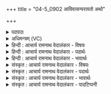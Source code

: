 +++
title = "04-5_0902 आविवासन्परावतो अथो"

+++
<details><summary>पदपाठः</summary>

आ꣣वि꣡वा꣢सन्। आ꣢। वि꣡वा꣢꣯सन्। प꣣राव꣡तः꣢। अ꣡थ꣢꣯। उ꣣। अर्वाव꣡तः꣢। सु꣣तः꣢। इ꣡न्द्रा꣢꣯य। सि꣣च्यते। म꣡धु꣢꣯। ९०२।
</details>

<details><summary>अधिमन्त्रम् (VC)</summary>

- पवमानः सोमः
- बृहन्मतिराङ्गिरसः
- गायत्री
- षड्जः
</details>

<details><summary>हिन्दी : आचार्य रामनाथ वेदालंकार - विषयः</summary>

अगले मन्त्र में पुनः उसी विषय का वर्णन है।
</details>

<details><summary>हिन्दी : आचार्य रामनाथ वेदालंकार - पदार्थः</summary>

पदार्थान्वयभाषाः -  पवमान सोम अर्थात् चित्तशोधक परमेश्वर(सुतः)हृदय में प्रकट होकर(परावतः)पराविद्या के ज्ञानी(अथ उ)और(अर्वावतः)अपरा विद्या के ज्ञानी उपासकों को(आ विवासन्)सम्मानित करता है। उस परमेश्वर से झरा हुआ(मधु)मधुर आनन्दरस(इन्द्राय)जीवात्मा के लिए(सिच्यते)सींचा जाता है ॥५॥
</details>

<details><summary>हिन्दी : आचार्य रामनाथ वेदालंकार - भावार्थः</summary>

भावार्थभाषाः -  जो अपने आपको मधुर ब्रह्मानन्द-रस से स्नान कराते हैं,वे निर्मल अन्तःकरणवाले उपासक सर्वथा क्लेशों से छूटकर परमगति मोक्ष को प्राप्त करते हैं ॥५॥
</details>

<details><summary>संस्कृत : आचार्य रामनाथ वेदालंकार - विषयः</summary>

अथ पुनः स एव विषयो वर्ण्यते।
</details>

<details><summary>संस्कृत : आचार्य रामनाथ वेदालंकार - पदार्थः</summary>

पदार्थान्वयभाषाः -  पवमानः चित्तशोधकः सोमः परमेश्वरः(सुतः)हृदये प्रकटीकृतः सन्(परावतः)पराविद्यायुक्तान्(अथ उ)अथ च(अर्वावतः)अपराविद्यायुक्तान् उपासकान्(आ विवासन्)सम्मानयन् भवति। तस्मात् परमेश्वरादभिषुतम्(मधु)मधुरः आनन्दरसः(इन्द्राय)जीवात्मने(सिच्यते)क्षार्यते ॥५॥
</details>

<details><summary>संस्कृत : आचार्य रामनाथ वेदालंकार - भावार्थः</summary>

भावार्थभाषाः -  ये स्वात्मानं मधुरेण ब्रह्मानन्दरसेन स्नपयन्ति ते निर्मलान्तःकरणा उपासकाः सर्वथा विमुक्तक्लेशाः सन्तः परमां गतिं प्राप्नुवन्ति ॥५॥
</details>

<details><summary>संस्कृत : आचार्य रामनाथ वेदालंकार - पादटिप्पनी</summary>

टिप्पणी:   १.ऋ० ९।३९।५।
</details>